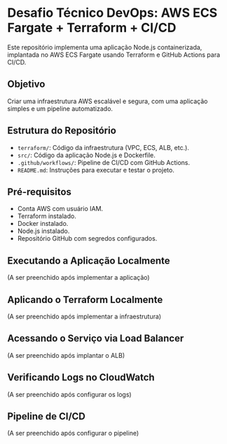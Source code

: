  
# Desafio Técnico DevOps: AWS ECS Fargate + Terraform + CI/CD

Este repositório implementa uma aplicação Node.js containerizada, implantada no AWS ECS Fargate usando Terraform e GitHub Actions para CI/CD.

## Objetivo
Criar uma infraestrutura AWS escalável e segura, com uma aplicação simples e um pipeline automatizado.

## Estrutura do Repositório
- `terraform/`: Código da infraestrutura (VPC, ECS, ALB, etc.).
- `src/`: Código da aplicação Node.js e Dockerfile.
- `.github/workflows/`: Pipeline de CI/CD com GitHub Actions.
- `README.md`: Instruções para executar e testar o projeto.

## Pré-requisitos
- Conta AWS com usuário IAM.
- Terraform instalado.
- Docker instalado.
- Node.js instalado.
- Repositório GitHub com segredos configurados.

## Executando a Aplicação Localmente
(A ser preenchido após implementar a aplicação)

## Aplicando o Terraform Localmente
(A ser preenchido após implementar a infraestrutura)

## Acessando o Serviço via Load Balancer
(A ser preenchido após implantar o ALB)

## Verificando Logs no CloudWatch
(A ser preenchido após configurar os logs)

## Pipeline de CI/CD
(A ser preenchido após configurar o pipeline)
